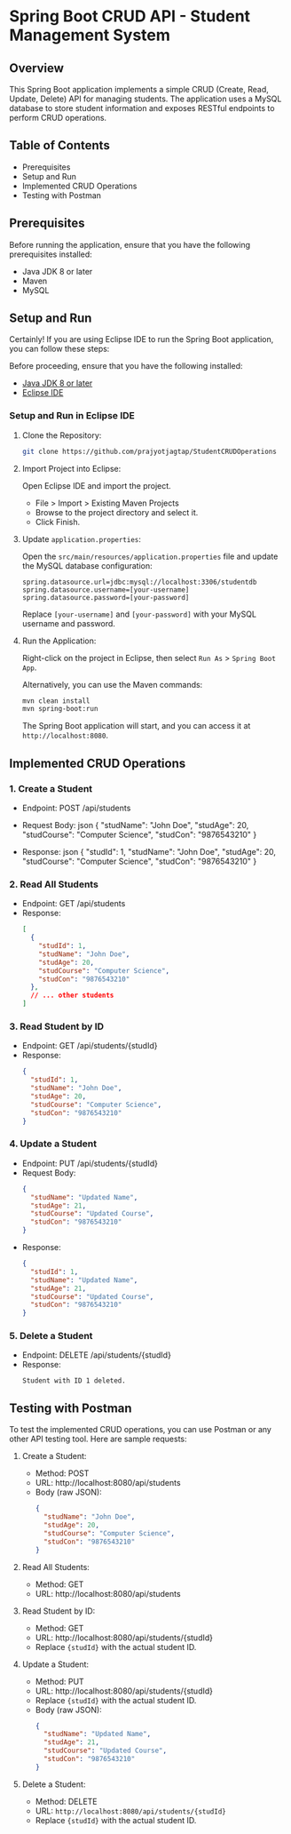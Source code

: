 # Spring Boot CRUD API - Student Management System

## Overview

This Spring Boot application implements a simple CRUD (Create, Read, Update, Delete) API for managing students. The application uses a MySQL database to store student information and exposes RESTful endpoints to perform CRUD operations.

## Table of Contents

- Prerequisites
- Setup and Run
- Implemented CRUD Operations
- Testing with Postman

## Prerequisites

Before running the application, ensure that you have the following prerequisites installed:

- Java JDK 8 or later
- Maven
- MySQL

## Setup and Run

Certainly! If you are using Eclipse IDE to run the Spring Boot application, you can follow these steps:

Before proceeding, ensure that you have the following installed:

- [Java JDK 8 or later](https://www.oracle.com/java/technologies/javase-downloads.html)
- [Eclipse IDE](https://www.eclipse.org/downloads/)

### Setup and Run in Eclipse IDE

1. Clone the Repository:

   ```bash
   git clone https://github.com/prajyotjagtap/StudentCRUDOperations
   ```

2. Import Project into Eclipse:

   Open Eclipse IDE and import the project.

   - File > Import > Existing Maven Projects
   - Browse to the project directory and select it.
   - Click Finish.

3. Update `application.properties`:

   Open the `src/main/resources/application.properties` file and update the MySQL database configuration:

   ```properties
   spring.datasource.url=jdbc:mysql://localhost:3306/studentdb
   spring.datasource.username=[your-username]
   spring.datasource.password=[your-password]
   ```

   Replace `[your-username]` and `[your-password]` with your MySQL username and password.

4. Run the Application:

   Right-click on the project in Eclipse, then select `Run As` > `Spring Boot App`.

   Alternatively, you can use the Maven commands:

   ```bash
   mvn clean install
   mvn spring-boot:run
   ```

   The Spring Boot application will start, and you can access it at `http://localhost:8080`.


## Implemented CRUD Operations

### 1. Create a Student

- Endpoint: POST /api/students
- Request Body:
    json
    {
      "studName": "John Doe",
      "studAge": 20,
      "studCourse": "Computer Science",
      "studCon": "9876543210"
    }
  
- Response:
    json
    {
      "studId": 1,
      "studName": "John Doe",
      "studAge": 20,
      "studCourse": "Computer Science",
      "studCon": "9876543210"
    }
    

### 2. Read All Students

- Endpoint: GET /api/students
- Response:
    ```json
    [
      {
        "studId": 1,
        "studName": "John Doe",
        "studAge": 20,
        "studCourse": "Computer Science",
        "studCon": "9876543210"
      },
      // ... other students
    ]
    ```

### 3. Read Student by ID

- Endpoint: GET /api/students/{studId}
- Response:
    ```json
    {
      "studId": 1,
      "studName": "John Doe",
      "studAge": 20,
      "studCourse": "Computer Science",
      "studCon": "9876543210"
    }
    ```

### 4. Update a Student

- Endpoint: PUT /api/students/{studId}
- Request Body:
    ```json
    {
      "studName": "Updated Name",
      "studAge": 21,
      "studCourse": "Updated Course",
      "studCon": "9876543210"
    }
    ```
- Response:
    ```json
    {
      "studId": 1,
      "studName": "Updated Name",
      "studAge": 21,
      "studCourse": "Updated Course",
      "studCon": "9876543210"
    }
    ```

### 5. Delete a Student

- Endpoint: DELETE /api/students/{studId}
- Response:
    ```
    Student with ID 1 deleted.
    ```

## Testing with Postman

To test the implemented CRUD operations, you can use Postman or any other API testing tool. Here are sample requests:

1. Create a Student:
    - Method: POST
    - URL: http://localhost:8080/api/students
    - Body (raw JSON):
        ```json
        {
          "studName": "John Doe",
          "studAge": 20,
          "studCourse": "Computer Science",
          "studCon": "9876543210"
        }
        ```
2. Read All Students:
    - Method: GET
    - URL: http://localhost:8080/api/students

3. Read Student by ID:
    - Method: GET
    - URL: http://localhost:8080/api/students/{studId}
    - Replace `{studId}` with the actual student ID.

4. Update a Student:
    - Method: PUT
    - URL: http://localhost:8080/api/students/{studId}
    - Replace `{studId}` with the actual student ID.
    - Body (raw JSON):
        ```json
        {
          "studName": "Updated Name",
          "studAge": 21,
          "studCourse": "Updated Course",
          "studCon": "9876543210"
        }
        ```

5. Delete a Student:
    - Method: DELETE
    - URL: `http://localhost:8080/api/students/{studId}`
    - Replace `{studId}` with the actual student ID.

